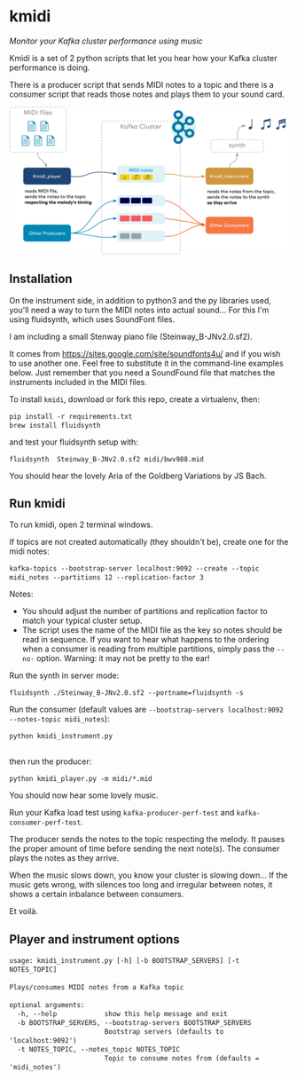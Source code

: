 # kmidi
*Monitor your Kafka cluster performance using music*

Kmidi is a set of 2 python scripts that let you hear how your Kafka cluster performance is doing. 

There is a producer script that sends MIDI notes to a topic and there is a consumer script that reads those notes and plays them to your sound card.

![diagram](kmidi.png)

## Installation

On the instrument side, in addition to python3 and the py libraries used, you'll need a way to turn the MIDI notes into actual sound... For this I'm using fluidsynth, which uses SoundFont files.

I am including a small Stenway piano file (Steinway_B-JNv2.0.sf2).

It comes from https://sites.google.com/site/soundfonts4u/ and if you wish to use another one. Feel free to substitute it in the command-line examples below. Just remember that you need a SoundFound file that matches the instruments included in the MIDI files.

To install `kmidi`, download or fork this repo, create a virtualenv, then:

```
pip install -r requirements.txt 
brew install fluidsynth
```

and test your fluidsynth setup with:

```
fluidsynth  Steinway_B-JNv2.0.sf2 midi/bwv988.mid
``` 

You should hear the lovely Aria of the Goldberg Variations by JS Bach.

## Run kmidi

To run kmidi, open 2 terminal windows.

If topics are not created automatically (they shouldn't be), create one for the midi notes:
```
kafka-topics --bootstrap-server localhost:9092 --create --topic midi_notes --partitions 12 --replication-factor 3
```
Notes: 
- You should adjust the number of partitions and replication factor to match your typical cluster setup.
- The script uses the name of the MIDI file as the key so notes should be read in sequence. If you want to hear what happens to the ordering when a consumer is reading from multiple partitions, simply pass the `--no-` option. Warning: it may not be pretty to the ear!

 Run the synth in server mode:
```
fluidsynth ./Steinway_B-JNv2.0.sf2 --portname=fluidsynth -s
```
 
 Run the consumer (default values are `--bootstrap-servers localhost:9092  --notes-topic midi_notes`):
```
python kmidi_instrument.py 
 
```
then run the producer:
```
python kmidi_player.py -m midi/*.mid
```

You should now hear some lovely music. 

Run your Kafka load test using `kafka-producer-perf-test` and `kafka-consumer-perf-test`.

The producer sends the notes to the topic respecting the melody. It pauses the proper amount of time before sending the next note(s). The consumer plays the notes as they arrive.

When the music slows down, you know your cluster is slowing down... If the music gets wrong, with silences too long  and irregular between notes, it shows a certain inbalance between consumers. 

Et voilà.

## Player and instrument options

```
usage: kmidi_instrument.py [-h] [-b BOOTSTRAP_SERVERS] [-t NOTES_TOPIC]

Plays/consumes MIDI notes from a Kafka topic

optional arguments:
  -h, --help            show this help message and exit
  -b BOOTSTRAP_SERVERS, --bootstrap-servers BOOTSTRAP_SERVERS
                        Bootstrap servers (defaults to 'localhost:9092')
  -t NOTES_TOPIC, --notes_topic NOTES_TOPIC
                        Topic to consume notes from (defaults = 'midi_notes')
```
